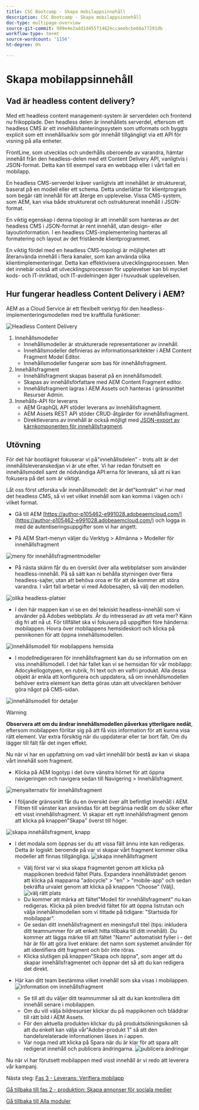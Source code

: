 ```yaml
---
title: CSC Bootcamp - Skapa mobilappsinnehåll
description: CSC Bootcamp - Skapa mobilappsinnehåll
doc-type: multipage-overview
source-git-commit: 989e4e2add1d45571462eccaeebcbe66a77291db
workflow-type: tm+mt
source-wordcount: '1156'
ht-degree: 0%

---
```


# Skapa mobilappsinnehåll

## Vad är headless content delivery?

Med ett headless content management-system är serverdelen och frontend nu frikopplade. Den headless delen är innehållets serverdel, eftersom ett headless CMS är ett innehållshanteringssystem som utformats och byggts explicit som ett innehållsarkiv som gör innehåll tillgängligt via ett API för visning på alla enheter.

FrontLine, som utvecklas och underhålls oberoende av varandra, hämtar innehåll från den headless-delen med ett Content Delivery API, vanligtvis i JSON-format. Detta kan till exempel vara en webbapp eller i vårt fall en mobilapp.

En headless CMS-serverdel kräver vanligtvis att innehållet är strukturerat, baserat på en modell eller ett schema. Detta underlättar för klientprogram som begär rätt innehåll för att återge en upplevelse. Vissa CMS-system, som AEM, kan visa både strukturerat och ostrukturerat innehåll i JSON-format.

En viktig egenskap i denna topologi är att innehåll som hanteras av det headless CMS i JSON-format är rent innehåll, utan design- eller layoutinformation. I en headless CMS-implementering hanteras all formatering och layout av det fristående klientprogrammet.

En viktig fördel med en headless CMS-topologi är möjligheten att återanvända innehåll i flera kanaler, som kan använda olika klientimplementeringar. Detta kan effektivisera utvecklingsprocessen. Men det innebär också att utvecklingsprocessen för upplevelser kan bli mycket kods- och IT-inriktad, och IT-avdelningen äger i huvudsak upplevelsen.

## Hur fungerar headless Content Delivery i AEM?

AEM as a Cloud Service är ett flexibelt verktyg för den headless-implementeringsmodellen med tre kraftfulla funktioner:

![Headless Content Delivery](./images/prod-app-headless.png)

1. Innehållsmodeller
   - Innehållsmodeller är strukturerade representationer av innehåll.
   - Innehållsmodeller definieras av informationsarkitekter i AEM Content Fragment Model Editor.
   - Innehållsmodeller fungerar som bas för innehållsfragment.
1. Innehållsfragment
   - Innehållsfragment skapas baserat på en innehållsmodell.
   - Skapas av innehållsförfattare med AEM Content Fragment editor.
   - Innehållsfragment lagras i AEM Assets och hanteras i gränssnittet Resurser Admin.
1. Innehålls-API för leverans
   - AEM GraphQL API stöder leverans av innehållsfragment.
   - AEM Assets REST API stöder CRUD-åtgärder för innehållsfragment.
   - Direktleverans av innehåll är också möjligt med [JSON-export av kärnkomponenten för innehållsfragment](https://experienceleague.adobe.com/docs/experience-manager-core-components/using/components/content-fragment-component.html?lang=en).

## Utövning

För det här bootlägret fokuserar vi på&quot;innehållsdelen&quot; - trots allt är det innehållsleveranskedjan vi är ute efter. Vi har redan förutsett en innehållsmodell samt de nödvändiga API:erna för leverans, så att ni kan fokusera på det som är viktigt.

Låt oss först utforska vår innehållsmodell: det är det&quot;kontrakt&quot; vi har med det headless CMS, så vi vet vilket innehåll som kan komma i vägen och i vilket format.

- Gå till AEM [https://author-p105462-e991028.adobeaemcloud.com/](https://author-p105462-e991028.adobeaemcloud.com/) och logga in med de autentiseringsuppgifter som vi har angett.

- På AEM Start-menyn väljer du Verktyg \> Allmänna \> Modeller för innehållsfragment

![meny för innehållsfragmentmodeller](./images/prod-app-cfm.png)

- På nästa skärm får du en översikt över alla webbplatser som använder headless-innehåll. På så sätt kan ni behålla styrningen över flera headless-sajter, utan att behöva oroa er för att de kommer att störa varandra. I vårt fall arbetar vi med Adobesajten, så välj den modellen.

![olika headless-platser](./images/prod-app-cfm-folder.png)

- I den här mappen kan vi se en del tekniskt headless-innehåll som vi använder på Adobes webbplats. Är du intresserad av att veta mer? Känn dig fri att nå ut. För tillfället ska vi fokusera på uppgiften före händerna: mobilappen. Hovra över mobilappens hemsideskort och klicka på pennikonen för att öppna innehållsmodellen.

![innehållsmodell för mobilappens hemsida](./images/prod-app-created-cfm.png)

- I modellredigeraren för innehållsfragment kan du se information om en viss innehållsmodell. I det här fallet kan vi se hemsidan för vår mobilapp: Adocykellogotypen, en rubrik, fri text och en valfri produkt. Alla dessa objekt är enkla att konfigurera och uppdatera, så om innehållsmodellen behöver extra element kan detta göras utan att utvecklaren behöver göra något på CMS-sidan.

![innehållsmodell för detaljer](./images/prod-app-cfm-details.png)

>[!WARNING]
>
> **Observera att om du ändrar innehållsmodellen påverkas ytterligare nedåt**, eftersom mobilappen förlitar sig på att få viss information för att kunna visa rätt element. Var extra försiktig när du uppdaterar eller tar bort fält. Om du lägger till fält får det ingen effekt.

Nu när vi har en uppfattning om vad vårt innehåll bör bestå av kan vi skapa vårt innehåll som fragment.

- Klicka på AEM logotyp i det övre vänstra hörnet för att öppna navigeringen och navigera sedan till Navigering \> Innehållsfragment.

![menyalternativ för innehållsfragment](./images/prod-cf-ui.png)

- I följande gränssnitt får du en översikt över allt befintligt innehåll i AEM. Filtren till vänster kan användas för att begränsa nedåt om du söker efter ett visst innehållsfragment. Vi skapar ett nytt innehållsfragment genom att klicka på knappen&quot;Skapa&quot; överst till höger.

![skapa innehållsfragment, knapp](./images/prod-app-create-cf.png)

- I det modala som öppnas ser du att vissa fält ännu inte kan redigeras. Detta är logiskt: beroende på var vi skapar vårt fragment kommer olika modeller att finnas tillgängliga.
   ![skapa innehållsfragment](./images/prod-app-create-cf-details.png)
   - Välj först var vi ska skapa fragmentet genom att klicka på mappikonen bredvid fältet Plats. Expandera innehållsträdet genom att klicka på mapparna &quot;adocycle&quot; \> &quot;en&quot; \> &quot;mobile-app&quot; och sedan bekräfta urvalet genom att klicka på knappen &quot;Choose&quot; (Välj).
      ![välj rätt plats](./images/prod-app-folder.png)
   - Du kommer att märka att fältet&quot;Modell för innehållsfragment&quot; nu kan redigeras. Klicka på pilen bredvid fältet för att öppna listrutan och välja innehållsmodellen som vi tittade på tidigare: &quot;Startsida för mobilappar&quot;.
   - Ge sedan ditt innehållsfragment en meningsfull titel (tips: inkludera ditt teamnummer för att enkelt hitta tillbaka till ditt innehåll). Du kommer att lägga märke till att fältet &quot;Namn&quot; automatiskt fyller i - det här är för att göra livet enklare: det namn som systemet använder för att identifiera ditt fragment och bör inte röras.
   - Klicka slutligen på knappen&quot;Skapa och öppna&quot;, som anger att du skapar innehållsfragmentet och öppnar det så att du kan redigera det direkt.

- Här kan ditt team bestämma vilket innehåll som ska visas i mobilappen. ![information om innehållsfragment](./images/prod-cf-details.png)
   - Se till att du väljer ditt teamnummer så att du kan kontrollera ditt innehåll senare i mobilappen.
   - Om du vill välja bildresurser klickar du på mappikonen och bläddrar till rätt bild i AEM Assets.
   - För den aktuella produkten klickar du på produktsökningsikonen så att du enkelt kan välja vår&quot;Adobe-produkt 1&quot; så att den handelsrelaterade informationen läses in i appen.
   - Var noga med att klicka på Spara när du är klar för att spara allt redigerat innehåll och publicera ändringarna.
      ![publicera ändringar](./images/prod-app-publish.png)

Nu när vi har förutsett mobilappen med visst innehåll är vi redo att leverera vår kampanj.


Nästa steg: [Fas 3 - Leverans: Verifiera mobilapp](../delivery/app.md)

[Gå tillbaka till fas 2 - produktion: Skapa annonser för sociala medier](./social.md)

[Gå tillbaka till Alla moduler](../../overview.md)
